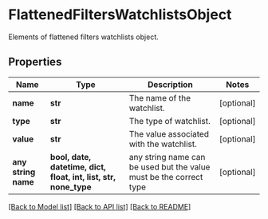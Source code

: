 # FlattenedFiltersWatchlistsObject

Elements of flattened filters watchlists object.

## Properties
Name | Type | Description | Notes
------------ | ------------- | ------------- | -------------
**name** | **str** | The name of the watchlist. | [optional] 
**type** | **str** | The type of watchlist. | [optional] 
**value** | **str** | The value associated with the watchlist. | [optional] 
**any string name** | **bool, date, datetime, dict, float, int, list, str, none_type** | any string name can be used but the value must be the correct type | [optional]

[[Back to Model list]](../README.md#documentation-for-models) [[Back to API list]](../README.md#documentation-for-api-endpoints) [[Back to README]](../README.md)


